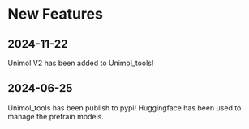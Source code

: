 # New Features

## 2024-11-22
Unimol V2 has been added to Unimol_tools!

## 2024-06-25

Unimol_tools has been publish to pypi! Huggingface has been used to manage the pretrain models.
